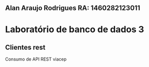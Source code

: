 ## Alan Araujo Rodrigues RA: 1460282123011

# Laboratório de banco de dados 3

## Clientes rest 

Consumo de API REST viacep 

